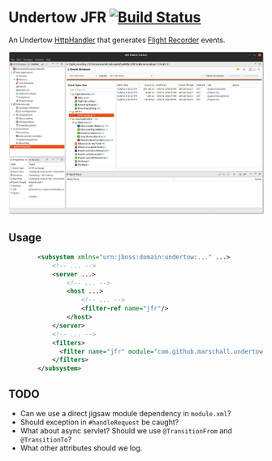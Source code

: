 Undertow JFR [![Build Status](https://travis-ci.org/marschall/undertow.svg?branch=master)](https://travis-ci.org/marschall/undertow)
============

An Undertow [HttpHandler](http://undertow.io/javadoc/2.0.x/io/undertow/server/HttpHandler.html) that generates [Flight Recorder](https://openjdk.java.net/jeps/328) events.

![Flight Recording of some HTTP requests](https://raw.githubusercontent.com/marschall/undertow-jfr/master/src/main/javadoc/Screenshot%20from%202018-12-08%2023-46-14.png)


Usage
-----

```xml
        <subsystem xmlns="urn:jboss:domain:undertow:..." ...>
            <!-- ... -->
            <server ...>
                <!-- ... -->
                <host ...>
                    <!-- ... -->
                    <filter-ref name="jfr"/>
                </host>
            </server>
            <!-- ... -->
            <filters>
              <filter name="jfr" module="com.github.marschall.undertow.jfr" class-name="com.github.marschall.undertow.jfr.JfrHandler"/>
            </filters>
        </subsystem>
```


TODO
----

- Can we use a direct jigsaw module dependency in `module.xml`?
- Should exception in `#handleRequest` be caught?
- What about async servlet? Should we use `@TransitionFrom` and `@TransitionTo`?
- What other attributes should we log.

